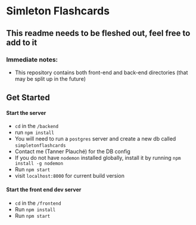 # Simleton Flashcards

## This readme needs to be fleshed out, feel free to add to it


### Immediate notes:

 * This repository contains both front-end and back-end directories (that may be split up in the future)


 ## Get Started


  #### Start the server

   * `cd` in the `/backend`
   * run `npm install`
   * You will need to run a `postgres` server and create a new db called `simpletonflashcards`
   * Contact me (Tanner Plauché) for the DB config
   * If you do not have `nodemon` installed globally, install it by running `npm install -g nodemon`
   * Run `npm start`
   * visit `localhost:8000` for current build version

 #### Start the front end dev server

  * `cd` in the `/frontend`
  * Run `npm install`
  * Run `npm start`






